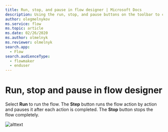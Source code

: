 ```yaml
---
title: Run, stop, and pause in flow designer | Microsoft Docs
description: Using the run, stop, and pause buttons on the toolbar to control the flow.
author: olegmelnykov
ms.service: flow
ms.topic: article
ms.date: 02/26/2020
ms.author: olmelnyk
ms.reviewer: olmelnyk
search.app: 
  - Flow
search.audienceType: 
  - flowmaker
  - enduser
---
```


# Run, stop and pause in flow designer

Select **Run** to run the flow. The **Step** button runs the flow action by action and pauses it after each action is completed. The **Stop** button stops the flow completely.

![alttext](\media\imgname.png)

